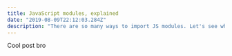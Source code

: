 ```yaml
---
title: JavaScript modules, explained
date: "2019-08-09T22:12:03.284Z"
description: "There are so many ways to import JS modules. Let's see what the differences are, and which one you should prefer."
---
```


Cool post bro
